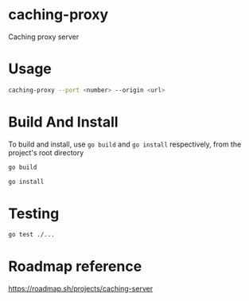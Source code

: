 # caching-proxy

Caching proxy server

# Usage

```sh
caching-proxy --port <number> --origin <url>
```

# Build And Install

To build and install, use `go build` and `go install` respectively, from the project's root directory 
```sh
go build
```
```sh
go install
```

# Testing

```sh
go test ./...
```

# Roadmap reference

https://roadmap.sh/projects/caching-server